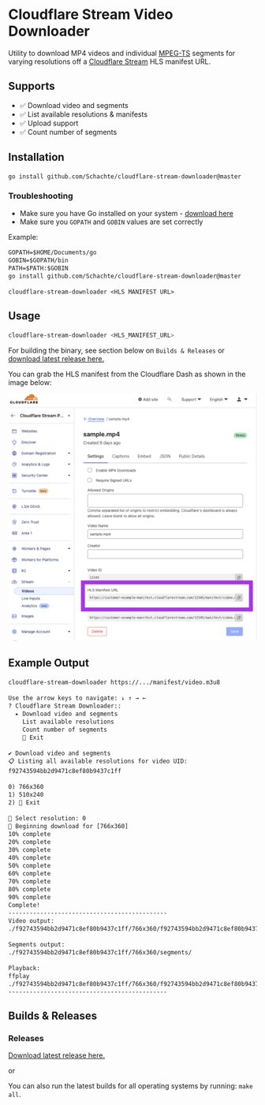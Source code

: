# Cloudflare Stream Video Downloader

Utility to download MP4 videos and individual [MPEG-TS](https://en.wikipedia.org/wiki/MPEG_transport_stream) segments for varying resolutions off a [Cloudflare Stream](https://developers.cloudflare.com/stream/) HLS manifest URL.

## Supports
- ✅ Download video and segments
- ✅ List available resolutions & manifests
- ✅ Upload support
- ✅ Count number of segments

## Installation
```
go install github.com/Schachte/cloudflare-stream-downloader@master
```

### Troubleshooting

- Make sure you have Go installed on your system - [download here](https://go.dev/doc/install)
- Make sure you `GOPATH` and `GOBIN` values are set correctly

Example:
```
GOPATH=$HOME/Documents/go
GOBIN=$GOPATH/bin
PATH=$PATH:$GOBIN
go install github.com/Schachte/cloudflare-stream-downloader@master

cloudflare-stream-downloader <HLS MANIFEST URL>
```

## Usage
```sh
cloudflare-stream-downloader <HLS_MANIFEST_URL> 
```

For building the binary, see section below on `Builds & Releases` or [download latest release here.](https://github.com/Schachte/cloudflare-stream-downloader/releases)

You can grab the HLS manifest from the Cloudflare Dash as shown in the image below:

![](./assets/dashboard.png)

## Example Output
```
cloudflare-stream-downloader https://.../manifest/video.m3u8

Use the arrow keys to navigate: ↓ ↑ → ←
? Cloudflare Stream Downloader::
  ▸ Download video and segments
    List available resolutions
    Count number of segments
    🚫 Exit

✔ Download video and segments
📋 Listing all available resolutions for video UID: f92743594bb2d9471c8ef80b9437c1ff

0) 766x360
1) 510x240
2) 🚫 Exit

📼 Select resolution: 0
🌱 Beginning download for [766x360]
10% complete
20% complete
30% complete
40% complete
50% complete
60% complete
70% complete
80% complete
90% complete
Complete!
---------------------------------------------
Video output:
./f92743594bb2d9471c8ef80b9437c1ff/766x360/f92743594bb2d9471c8ef80b9437c1ff.mp4

Segments output:
./f92743594bb2d9471c8ef80b9437c1ff/766x360/segments/

Playback:
ffplay ./f92743594bb2d9471c8ef80b9437c1ff/766x360/f92743594bb2d9471c8ef80b9437c1ff.mp4
---------------------------------------------
```

## Builds & Releases

### Releases 

[Download latest release here.](https://github.com/Schachte/cloudflare-stream-downloader/releases)

or 

You can also run the latest builds for all operating systems by running: `make all`. 